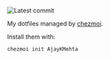 ![Latest commit](https://img.shields.io/github/last-commit/AjayKMehta/dotfiles?style=plastic)

My dotfiles managed by [chezmoi].

Install them with:

```shell
chezmoi init AjayKMehta
```

[chezmoi]: https://github.com/twpayne/chezmoi
